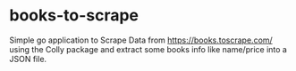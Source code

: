 # books-to-scrape
Simple go application to Scrape Data from https://books.toscrape.com/ using the Colly package and extract some books info like name/price into a JSON file.
